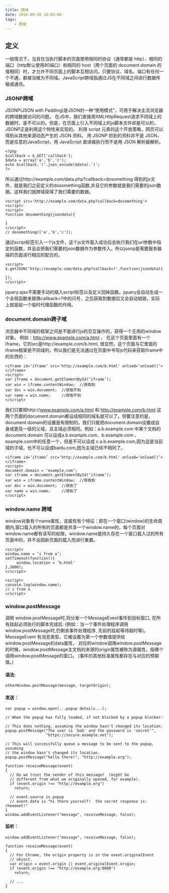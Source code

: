 ```yaml
---
title: 跨域
date: 2016-09-28 10:03:06
tags:
    - 跨域
---
```


## 定义
一般情况下，当且仅当执行脚本的页面使用相同的协议（通常都是 http）、相同的端口（http默认使用80端口）和相同的 host（两个页面的 document.domain 的值相同）时，才允许不同页面上的脚本互相访问。只要协议、域名、端口有任何一个不通，都被当做为不同域。JavaScript跨域指通过JS在不同域之间进行数据传输或通讯。
<!-- more -->

### JSONP跨域
JSONP(JSON with Padding)是JSON的一种“使用模式”，可用于解决主流浏览器的跨域数据访问的问题。
在JS中，我们直接用XMLHttpRequest请求不同域上的数据时，是不可以的。但是，在页面上引入不同域上的js脚本文件却是可以的，JSONP正是利用这个特性来实现的。
利用 script 元素的这个开放策略，网页可以得到从其他来源动态产生的 JSON 资料。 用 JSONP 抓到的资料并不是 JSON，而是任意的JavaScript，用 JavaScript 直译器执行而不是用 JSON 解析器解析。
```
<?php
$callback = $_GET['callback'];
$data = array('a','b','c');
echo $callback.'('.json_encode($data).')';
?>
```

所以通过http://example.com/data.php?callback=dosomething 得到的js文件，就是我们之前定义的dosomething函数,并且它的参数就是我们需要的json数据，这样我们就跨域获得了我们需要的数据。
```
<script src='http://example.com/data.php?callback=dosomething'><script>
<script>
function dosomething(jsondata){

}
</script>
// dosomething(['a','b','c']);
```
通过script标签引入一个js文件，这个js文件载入成功后会执行我们在url参数中指定的函数，并且会把我们需要的json数据作为参数传入。所以jsonp是需要服务器端的页面进行相应的配合的。
```
<script>
$.getJSON(‘http://example.com/data.php?callback=?',function(jsondata){

});
</script>
```
jquery.ajax不需要手动的插入script标签以及定义回掉函数。jquery会自动生成一个全局函数来替换callback=?中的问号，之后获取到数据后又会自动销毁，实际上就是起一个临时代理函数的作用。

### document.domain跨子域
浏览器中不同域的框架之间是不能进行js的交互操作的，获得一个无用的window对象。
例如：http://www.example.com/a.html  ， 在这个页面里面有一个iframe，它的src是http://example.com/b.html, 很显然，这个页面与它里面的iframe框架是不同域的，所以我们是无法通过在页面中书写js代码来获取iframe中的东西的：
```
<iframe id=‘iframe’ src='http://example.com/b.html' onload=‘onload()’></iframe>
<script>
var iframe = document.getElementById(‘iframe’);
var win = iframe.contentWindow;  //获取到
var doc = win.document;  //获取不到
var name = win.name;     //获取不到
</script>
```

我们只要把http://www.example.com/a.html 和 http://example.com/b.html 这两个页面的document.domain都设成相同的域名就可以了。但要注意的是，document.domain的设置是有限制的，我们只能把document.domain设置成自身或更高一级的父域，且主域必须相同。例如：a.b.example.com 中某个文档的document.domain 可以设成a.b.example.com、b.example.com 、example.com中的任意一个，但是不可以设成 c.a.b.example.com,因为这是当前域的子域，也不可以设成baidu.com,因为主域已经不相同了。
```
<iframe id=‘iframe’ src='http://example.com/b.html' onload=‘onload()’></iframe>
<script>
document.domain = ‘example.com’;
var iframe = document.getElementById(‘iframe’);
var win = iframe.contentWindow;  //获取到
var doc = win.document;  //获到了
var name = win.name;     //获到了
</script>
```

### window.name 跨域
window对象有个name属性，该属性有个特征：即在一个窗口(window)的生命周期内,窗口载入的所有的页面都是共享一个window.name的，每个页面对window.name都有读写的权限，window.name是持久存在一个窗口载入过的所有页面中的，并不会因新页面的载入而进行重置。
```
<script>
window.name = ‘i from a’;
setTimeout(function(){
     window.location = ‘b.html'
},3000);
</script>

<script>
console.log(window.name);
// i from a
</script>
```

### window.postMessage
调用 window.postMessage时,将分发一个MessageEvent事件到目标窗口, 在所有挂起必须执行的脚本完成后.  (例如：当一个事件处理程序调用window.postMessage时,仍剩余事件处理程序,  先前的挂起等待超时等)。MessageEvent 有消息类型，它被设置为第一个参数值提供给window.postMessage的data属性， 对应的window调用window.postMessage的时候，window.postMessage主文档的来源的origin属性被称为源属性，指哪个调用window.postMessage的窗口。 (事件的其他标准属性都存在与对应的预期值。)

#### 语法:
```
otherWindow.postMessage(message, targetOrigin);
```

#### 发送：
```
var popup = window.open(...popup details...);

// When the popup has fully loaded, if not blocked by a popup blocker:

// This does nothing, assuming the window hasn't changed its location.
popup.postMessage("The user is 'bob' and the password is 'secret'",
                  "https://secure.example.net");

// This will successfully queue a message to be sent to the popup, assuming
// the window hasn't changed its location.
popup.postMessage("hello there!", "http://example.org");

function receiveMessage(event)
{
  // Do we trust the sender of this message?  (might be
  // different from what we originally opened, for example).
  if (event.origin !== "http://example.org")
    return;

  // event.source is popup
  // event.data is "hi there yourself!  the secret response is: rheeeeet!"
}
window.addEventListener("message", receiveMessage, false);
```

#### 监听：
```
window.addEventListener("message", receiveMessage, false);

function receiveMessage(event)
{
  // For Chrome, the origin property is in the event.originalEvent
  // object.
  var origin = event.origin || event.originalEvent.origin;
  if (event.origin !== "http://example.org:8080")
    return;

  // ...
}
```
